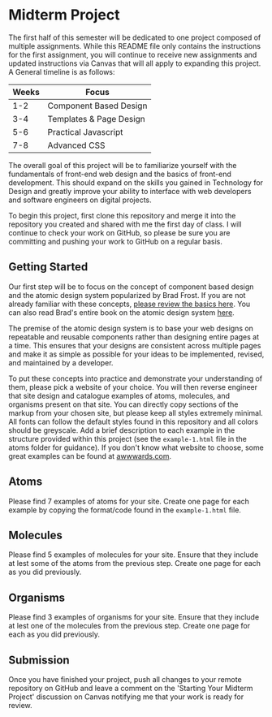 # Midterm Project

The first half of this semester will be dedicated to one project composed of multiple assignments. While this README file only contains the instructions for the first assignment, you will continue to receive new assignments and updated instructions via Canvas that will all apply to expanding this project. A General timeline is as follows:

| Weeks | Focus |
| -------- | ------- |
| 1-2 | Component Based Design |
| 3-4 | Templates & Page Design |
| 5-6 | Practical Javascript |
| 7-8 | Advanced CSS |

The overall goal of this project will be to familiarize yourself with the fundamentals of front-end web design and the basics of front-end development. This should expand on the skills you gained in Technology for Design and greatly improve your ability to interface with web developers and software engineers on digital projects.

To begin this project, first clone this repository and merge it into the repository you created and shared with me the first day of class. I will continue to check your work on GitHub, so please be sure you are committing and pushing your work to GitHub on a regular basis.

## Getting Started

Our first step will be to focus on the concept of component based design and the atomic design system popularized by Brad Frost. If you are not already familiar with these concepts, [please review the basics here](https://bradfrost.com/blog/post/atomic-web-design/). You can also read Brad's entire book on the atomic design system [here](https://atomicdesign.bradfrost.com/table-of-contents/).

The premise of the atomic design system is to base your web designs on repeatable and reusable components rather than designing entire pages at a time. This ensures that your designs are consistent across multiple pages and make it as simple as possible for your ideas to be implemented, revised, and maintained by a developer.

To put these concepts into practice and demonstrate your understanding of them, please pick a website of your choice. You will then reverse engineer that site design and catalogue examples of atoms, molecules, and organisms present on that site. You can directly copy sections of the markup from your chosen site, but please keep all styles extremely minimal. All fonts can follow the default styles found in this repository and all colors should be greyscale. Add a brief description to each example in the structure provided within this project (see the `example-1.html` file in the atoms folder for guidance). If you don't know what website to choose, some great examples can be found at [awwwards.com](https://www.awwwards.com/).

## Atoms

Please find 7 examples of atoms for your site. Create one page for each example by copying the format/code found in the `example-1.html` file.

## Molecules

Please find 5 examples of molecules for your site. Ensure that they include at lest some of the atoms from the previous step. Create one page for each as you did previously.

## Organisms

Please find 3 examples of organisms for your site. Ensure that they include at lest one of the molecules from the previous step. Create one page for each as you did previously.

## Submission

Once you have finished your project, push all changes to your remote repository on GitHub and leave a comment on the 'Starting Your Midterm Project' discussion on Canvas notifying me that your work is ready for review.
